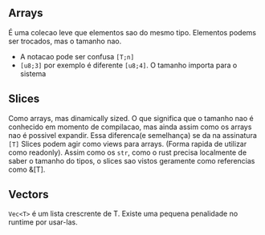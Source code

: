 ## Arrays
É uma colecao leve que elementos sao do mesmo tipo.
Elementos podems ser trocados, mas o tamanho nao.
- A notacao pode ser confusa `[T;n]`
- `[u8;3]` por exemplo é diferente `[u8;4]`. O tamanho importa para o sistema

## Slices

Como arrays, mas dinamically sized. 
O que significa que o tamanho nao é conhecido em momento de compilacao, mas ainda assim como os arrays nao é  possivel expandir.
Essa diferenca(e semelhança) se da na assinatura `[T]`
Slices podem agir como views para arrays. (Forma rapida de utilizar como readonly).
Assim como os `str`,  como o rust precisa localmente de saber o tamanho do tipos, o slices sao vistos geramente como referencias como &[T].

## Vectors

`Vec<T>` é um lista crescrente de T. Existe uma pequena penalidade no runtime por usar-las.

